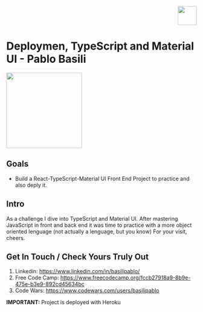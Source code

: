 <p align='right'>
    <img src='https://i.pinimg.com/originals/07/10/67/071067d0181b02da0518ab2be33b1b7f.jpg' height="50"/>
</p>

# Deploymen, TypeScript and Material UI - Pablo Basili

<p align="left">
  <img height="200" src="https://px.cdn.lanueva.com/042020/1587137143643/Pablo%20y%20Elian%20en%20su%20huerta%20de%20Salsipuedes.%20El%20aislamiento%20a%20plena%20naturaleza.jpg" />
</p>

## Goals

- Build a React-TypeScript-Material UI Front End Project to practice and also deply it.

## Intro

As a challenge I dive into TypeScript and Material UI. After mastering JavaScript in front and back end it was time to practice with a more object oriented lenguage (not actually a lenguage, but you know)
For your visit, cheers.

## Get In Touch / Check Yours Truly Out

 1. Linkedin: https://www.linkedin.com/in/basilipablo/
 2. Free Code Camp: https://www.freecodecamp.org/fccb27918a9-8b9e-475e-b3e9-892cd45634bc
 3. Code Wars: https://www.codewars.com/users/basilipablo
 
__IMPORTANT:__ Project is deployed with Heroku